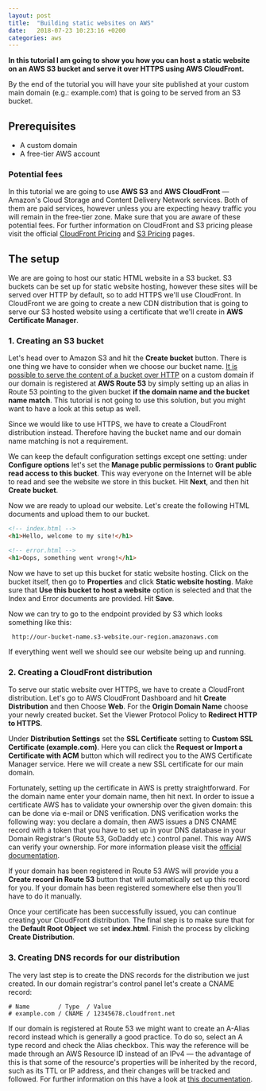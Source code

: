 ```yaml
---
layout: post
title:  "Building static websites on AWS"
date:   2018-07-23 10:23:16 +0200
categories: aws
---
```


**In this tutorial I am going to show you how you can host a static website on an AWS S3 bucket and serve it over HTTPS using AWS CloudFront.**

By the end of the tutorial you will have your site published at your custom main domain (e.g.: example.com) that is going to be served from an S3 bucket.

## Prerequisites

- A custom domain
- A free-tier AWS account

### Potential fees

In this tutorial we are going to use **AWS S3** and **AWS CloudFront** — Amazon's Cloud Storage and Content Delivery Network services. Both of them are paid services, however unless you are expecting heavy traffic you will remain in the free-tier zone. Make sure that you are aware of these potential fees. For further information on CloudFront and S3 pricing please visit the official [CloudFront Pricing](https://aws.amazon.com/cloudfront/pricing/) and [S3 Pricing](https://aws.amazon.com/s3/pricing/) pages.

## The setup

We are are going to host our static HTML website in a S3 bucket. S3 buckets can be set up for static website hosting, however these sites will be served over HTTP by default, so to add HTTPS we'll use CloudFront. In CloudFront we are going to create a new CDN distribution that is going to serve our S3 hosted website using a certificate that we'll create in **AWS Certificate Manager**.

### 1. Creating an S3 bucket

Let's head over to Amazon S3 and hit the **Create bucket** button. There is one thing we have to consider when we choose our bucket name. [It is possible to serve the content of a bucket over HTTP](https://docs.aws.amazon.com/Route53/latest/DeveloperGuide/RoutingToS3Bucket.html) on a custom domain if our domain is registered at **AWS Route 53** by simply setting up an alias in Route 53 pointing to the given bucket **if the domain name and the bucket name match**. This tutorial is not going to use this solution, but you might want to have a look at this setup as well.

Since we would like to use HTTPS, we have to create a CloudFront distribution instead. Therefore having the bucket name and our domain name matching is not a requirement.

We can keep the default configuration settings except one setting: under **Configure options** let's set the **Manage public permissions** to **Grant public read access to this bucket**. This way everyone on the Internet will be able to read and see the website we store in this bucket. Hit **Next**, and then hit **Create bucket**.

Now we are ready to upload our website. Let's create the following HTML documents and upload them to our bucket.

```html
<!-- index.html -->
<h1>Hello, welcome to my site!</h1>
```

```html
<!-- error.html -->
<h1>Oops, something went wrong!</h1>
```

Now we have to set up this bucket for static website hosting. Click on the bucket itself, then go to **Properties** and click **Static website hosting**. Make sure that **Use this bucket to host a website** option is selected and that the Index and Error documents are provided. Hit **Save**. 

Now we can try to go to the endpoint provided by S3 which looks something like this:

```
 http://our-bucket-name.s3-website.our-region.amazonaws.com
```

If everything went well we should see our website being up and running.

### 2. Creating a CloudFront distribution

To serve our static website over HTTPS, we have to create a CloudFront distribution. Let's go to AWS CloudFront Dashboard and hit **Create Distribution** and then Choose **Web**. For the **Origin Domain Name** choose your newly created bucket. Set the Viewer Protocol Policy to **Redirect HTTP to HTTPS**. 

Under **Distribution Settings** set the **SSL Certificate** setting to **Custom SSL Certificate (example.com)**. Here you can click the **Request or Import a Certificate with ACM** button which will redirect you to the AWS Certificate Manager service. Here we will create a new SSL certificate for our main domain. 

Fortunately, setting up the certificate in AWS is pretty straightforward. For the domain name enter your domain name, then hit next. In order to issue a certificate AWS has to validate your ownership over the given domain: this can be done via e-mail or DNS verification. DNS verification works the following way: you declare a domain, then AWS issues a DNS CNAME record with a token that you have to set up in your DNS database in your Domain Registrar's (Route 53, GoDaddy etc.) control panel. This way AWS can verify your ownership. For more information please visit the [official documentation](https://docs.aws.amazon.com/acm/latest/userguide/gs-acm-validate-dns.html).

If your domain has been registered in Route 53 AWS will provide you a **Create record in Route 53** button that will automatically set up this record for you. If your domain has been registered somewhere else then you'll have to do it manually.

Once your certificate has been successfully issued, you can continue creating your CloudFront distribution. The final step is to make sure that for the **Default Root Object** we set **index.html**. Finish the process by clicking **Create Distribution**.

### 3. Creating DNS records for our distribution

The very last step is to create the DNS records for the distribution we just created. In our domain registrar's control panel let's create a CNAME record:

```
# Name        / Type  / Value
# example.com / CNAME / 12345678.cloudfront.net
```

If our domain is registered at Route 53 we might want to create an A-Alias record instead which is generally a good practice. To do so, select an A type record and check the Alias checkbox. This way the reference will be made through an AWS Resource ID instead of an IPv4 — the advantage of this is that some of the resource's properties will be inherited by the record, such as its TTL or IP address, and their changes will be tracked and followed. For further information on this have a look at [this documentation](https://docs.aws.amazon.com/Route53/latest/DeveloperGuide/resource-record-sets-choosing-alias-non-alias.html).
